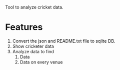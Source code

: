 Tool to analyze cricket data.
# Features
1. Convert the json and README.txt file to sqlite DB.
2. Show cricketer data
3. Analyze data to find
	1. Data 
	2. Data on every venue
